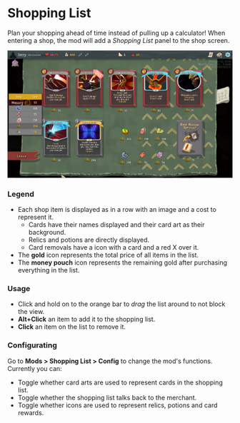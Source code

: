 # Shopping List

Plan your shopping ahead of time instead of pulling up a calculator! When entering a shop, the mod will add a *Shopping List* panel to the shop screen.

![Modified Shop Screen](./github/shopscreen.png)

### Legend

* Each shop item is displayed as in a row with an image and a cost to represent it.
  * Cards have their names displayed and their card art as their background.
  * Relics and potions are directly displayed.
  * Card removals have a icon with a card and a red X over it.
* The **gold** icon represents the total price of all items in the list.
* The **money pouch** icon represents the remaining gold after purchasing everything in the list.

### Usage

* Click and hold on to the orange bar to *drag* the list around to not block the view.
* **Alt+Click** an item to add it to the shopping list.
* **Click** an item on the list to remove it.

### Configurating

Go to **Mods > Shopping List > Config** to change the mod's functions. Currently you can:
* Toggle whether card arts are used to represent cards in the shopping list.
* Toggle whether the shopping list talks back to the merchant.
* Toggle whether icons are used to represent relics, potions and card rewards.